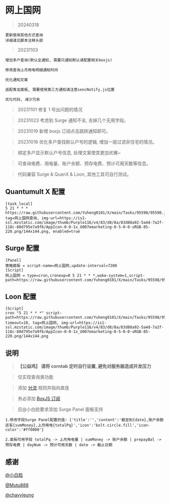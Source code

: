 # 网上国网

> 20240318

    更新使用其他方式查询
    详细请见脚本注释头部

> 20231103

    增加多户查询(默认全通知, 需要只通知默认请配置相关boxjs)

    修改查询上月用电明细通知时间

    优化通知文案

    适配青龙面板, 需要使用第三方通知请注意sencNotify.js位置

    优化代码, 减少冗余

> 20231101 修复 1 号出问题的情况

> 20231023 考虑到 Surge 通知不全, 去掉几个无用字段。

> 20231019 新增 boxjs 订阅点击跳转通知即可。

> 20231018 优化多户查找默认户号的逻辑, 增加一层过滤非住宅的情况。

> 绑定多户显示默认户号信息, 处理文案使其更加优雅~

> 可查询电费、用电量、账户余额、预存电费、预计可用天数等信息。

> 代码兼容 Surge & QuanX & Loon, 其他工具可自行测试。

## Quantumult X 配置

```
[task_local]
5 21 * * * https://raw.githubusercontent.com/Yuheng0101/X/main/Tasks/95598/95598.js, tag=网上国网查询, img-url=https://is1-ssl.mzstatic.com/image/thumb/Purple116/v4/83/d8/8a/83d88a92-5a4d-7a2f-118c-80d795e7a9f6/AppIcon-0-0-1x_U007emarketing-0-5-0-0-sRGB-85-220.png/144x144.png, enabled=true
```

## Surge 配置

```
[Panel]
策略面板 = script-name=网上国网,update-interval=7200
[Script]
网上国网 = type=cron,cronexp=0 5 21 * * *,wake-system=1,script-path=https://raw.githubusercontent.com/Yuheng0101/X/main/Tasks/95598/95598.js,timeout=60
```

## Loon 配置

```
[Script]
cron "5 21 * * *" script-path=https://raw.githubusercontent.com/Yuheng0101/X/main/Tasks/95598/95598.js, timeout=10, tag=网上国网, img-url=https://is1-ssl.mzstatic.com/image/thumb/Purple116/v4/83/d8/8a/83d88a92-5a4d-7a2f-118c-80d795e7a9f6/AppIcon-0-0-1x_U007emarketing-0-5-0-0-sRGB-85-220.png/144x144.png
```

## 说明

> **【公益鸡】 请将 corntab 定时自行设置, 避免对服务器造成并发压力**

> 仅实现查询类功能

> 添加 [分流](https://gist.githubusercontent.com/Yuheng0101/a7a432754e79bf2f653e2fb6ec1aa8ea/raw/DIRECT.list) 规则并指向直连

> 务必添加 [BoxJS 订阅](https://raw.githubusercontent.com/Yuheng0101/X/main/Tasks/boxjs.json)

> 应@小白脸要求添加 Surge Panel 面板支持

    1.修改字段Surge Panel配置的值: {'title':'','content':'截至到{date},账户余额还有{sumMoney},上月用电{totalPq}','icon':'bolt.circle.fill','icon-color':'#ff0000'}

    2.面板可用字段 totalPq -> 上月用电量 | sumMoney -> 账户余额 | prepayBal -> 预存电费 | dayNum -> 预计可用天数 | date -> 截止日期

## 感谢

[@小白脸](https://t.me/yqc_123)

[@Mutu888](https://github.com/githubdulong/Script)

[@chavyleung](https://github.com/chavyleung)
